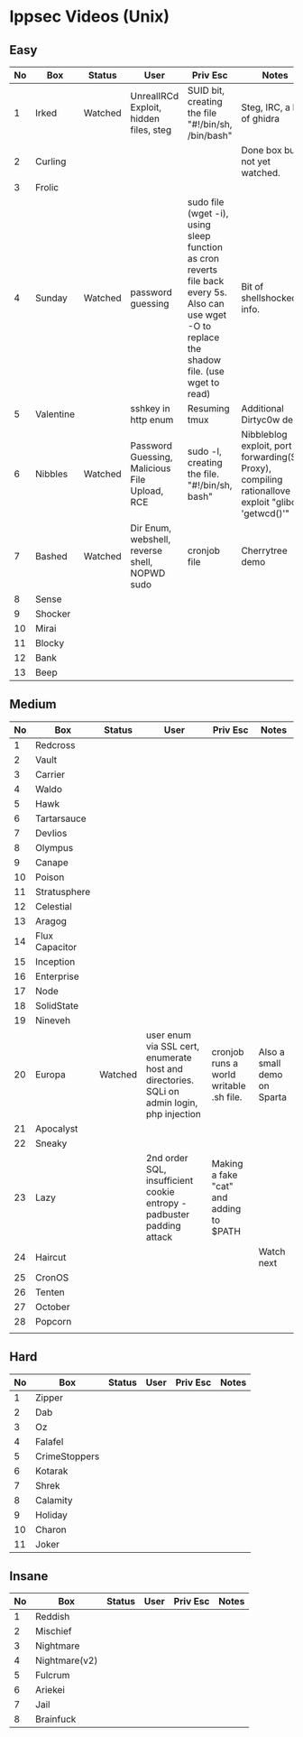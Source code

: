 # Ippsec Videos (Unix)

## Easy


| No   | Box       | Status  | User                                           | Priv Esc                                                     | Notes                                                        |
| ---- | --------- | ------- | ---------------------------------------------- | ------------------------------------------------------------ | ------------------------------------------------------------ |
| 1    | Irked     | Watched | UnrealIRCd Exploit, hidden files, steg         | SUID bit, creating the file "#!/bin/sh, /bin/bash"           | Steg, IRC, a bit of ghidra                                   |
| 2    | Curling   |         |                                                |                                                              | Done box but not yet watched.                                |
| 3    | Frolic    |         |                                                |                                                              |                                                              |
| 4    | Sunday    | Watched | password guessing                              | sudo file (wget -i), using sleep function as cron reverts file back every 5s. Also can use wget -O to replace the shadow file. (use wget to read) | Bit of shellshocked info.                                    |
| 5    | Valentine |         | sshkey in http enum                            | Resuming tmux                                                | Additional Dirtyc0w demo                                     |
| 6    | Nibbles   | Watched | Password Guessing, Malicious File Upload, RCE  | sudo -l, creating the file. "#!/bin/sh, bash"                | Nibbleblog exploit, port forwarding(SSH Proxy), compiling rationallove exploit "glibc -  'getwcd()'" |
| 7    | Bashed    | Watched | Dir Enum, webshell,  reverse shell, NOPWD sudo | cronjob file                                                 | Cherrytree demo                                              |
| 8    | Sense     |         |                                                |                                                              |                                                              |
| 9    | Shocker   |         |                                                |                                                              |                                                              |
| 10   | Mirai     |         |                                                |                                                              |                                                              |
| 11   | Blocky    |         |                                                |                                                              |                                                              |
| 12   | Bank      |         |                                                |                                                              |                                                              |
| 13   | Beep      |         |                                                |                                                              |                                                              |



## Medium

| No   | Box            | Status | User | Priv Esc | Notes |
| ---- | -------------- | ------ | ---- | -------- | ----- |
| 1    | Redcross       |        |      |          |       |
| 2    | Vault          |        |      |          |       |
| 3    | Carrier        |        |      |          |       |
| 4    | Waldo          |        |      |          |       |
| 5    | Hawk           |        |      |          |       |
| 6    | Tartarsauce    |        |      |          |       |
| 7    | DevIios        |        |      |          |       |
| 8    | Olympus        |        |      |          |       |
| 9    | Canape         |        |      |          |       |
| 10   | Poison         |        |      |          |       |
| 11   | Stratusphere   |        |      |          |       |
| 12   | Celestial      |        |      |          |       |
| 13 | Aragog         |        |      |          |       |
| 14 | Flux Capacitor |        |      |          |       |
| 15 | Inception      |        |      |          |       |
| 16 | Enterprise     |        |      |          |       |
| 17 | Node           |        |      |          |       |
| 18 | SolidState |        |      |          |       |
| 19 | Nineveh |        |      |          |       |
| 20 | Europa | Watched | user enum via SSL cert, enumerate host and directories. SQLi on admin login, php injection | cronjob runs a world writable .sh file. | Also a small demo on Sparta |
| 21 | Apocalyst |        |      |          |       |
| 22 | Sneaky |        |      |          |       |
| 23 | Lazy |        | 2nd order SQL, insufficient cookie entropy - padbuster padding attack | Making a fake "cat" and adding to $PATH |  |
| 24 | Haircut |        |      |          | Watch next |
| 25 | CronOS |        |      |          |       |
| 26 | Tenten |        |      |          |       |
| 27 | October |        |      |          |       |
| 28 | Popcorn |        |      |          |       |
|      |              |        |      |          |       |



## Hard

| No   | Box           | Status | User | Priv Esc | Notes |
| ---- | ------------- | ------ | ---- | -------- | ----- |
| 1    | Zipper        |        |      |          |       |
| 2    | Dab           |        |      |          |       |
| 3    | Oz            |        |      |          |       |
| 4    | Falafel       |        |      |          |       |
| 5    | CrimeStoppers |        |      |          |       |
| 6    | Kotarak       |        |      |          |       |
| 7    | Shrek         |        |      |          |       |
| 8    | Calamity      |        |      |          |       |
| 9    | Holiday       |        |      |          |       |
| 10   | Charon        |        |      |          |       |
| 11   | Joker         |        |      |          |       |



## Insane

| No   | Box           | Status | User | Priv Esc | Notes |
| ---- | ------------- | ------ | ---- | -------- | ----- |
| 1    | Reddish       |        |      |          |       |
| 2    | Mischief      |        |      |          |       |
| 3    | Nightmare     |        |      |          |       |
| 4    | Nightmare(v2) |        |      |          |       |
| 5    | Fulcrum       |        |      |          |       |
| 6    | Ariekei       |        |      |          |       |
| 7    | Jail          |        |      |          |       |
| 8    | Brainfuck     |        |      |          |       |

